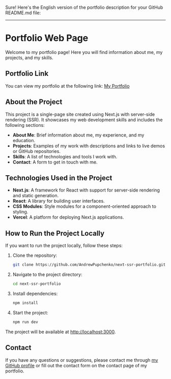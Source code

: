 Sure! Here's the English version of the portfolio description for your GitHub README.md file:

---

# Portfolio Web Page

Welcome to my portfolio page! Here you will find information about me, my projects, and my skills.

## Portfolio Link

You can view my portfolio at the following link: [My Portfolio](https://andrewpupchenko.github.io/next-ssr-portfolio/)

## About the Project

This project is a single-page site created using Next.js with server-side rendering (SSR). It showcases my web development skills and includes the following sections:

- **About Me**: Brief information about me, my experience, and my education.
- **Projects**: Examples of my work with descriptions and links to live demos or GitHub repositories.
- **Skills**: A list of technologies and tools I work with.
- **Contact**: A form to get in touch with me.

## Technologies Used in the Project

- **Next.js**: A framework for React with support for server-side rendering and static generation.
- **React**: A library for building user interfaces.
- **CSS Modules**: Style modules for a component-oriented approach to styling.
- **Vercel**: A platform for deploying Next.js applications.

## How to Run the Project Locally

If you want to run the project locally, follow these steps:

1. Clone the repository:
   ```bash
   git clone https://github.com/AndrewPupchenko/next-ssr-portfolio.git
   ```

2. Navigate to the project directory:
   ```bash
   cd next-ssr-portfolio
   ```

3. Install dependencies:
   ```bash
   npm install
   ```

4. Start the project:
   ```bash
   npm run dev
   ```

The project will be available at [http://localhost:3000](http://localhost:3000).

## Contact

If you have any questions or suggestions, please contact me through [my GitHub profile](https://github.com/AndrewPupchenko) or fill out the contact form on the contact page of my portfolio.

